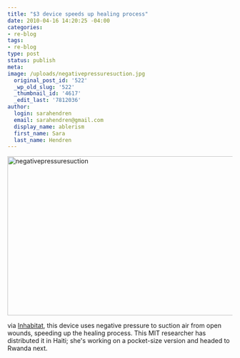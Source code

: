 ```yaml
---
title: "$3 device speeds up healing process"
date: 2010-04-16 14:20:25 -04:00
categories:
- re-blog
tags:
- re-blog
type: post
status: publish
meta:
image: /uploads/negativepressuresuction.jpg
  original_post_id: '522'
  _wp_old_slug: '522'
  _thumbnail_id: '4617'
  _edit_last: '7812036'
author:
  login: sarahendren
  email: sarahendren@gmail.com
  display_name: ablerism
  first_name: Sara
  last_name: Hendren
---
```


<p><a href="http://ablersite.files.wordpress.com/2010/04/negativepressuresuction.jpg"><img class="alignnone size-full wp-image-4617" alt="negativepressuresuction" src="{{ site.baseurl }}/uploads/negativepressuresuction.jpg" width="537" height="357" /></a></p>
<p>via <a href="http://inhabitat.com/2010/04/15/3-healing-device-speeds-up-wound-treatment/">Inhabitat</a>, this device uses negative pressure to suction air from open wounds, speeding up the healing process. This MIT researcher has distributed it in Haiti; she's working on a pocket-size version and headed to Rwanda next.</p>
